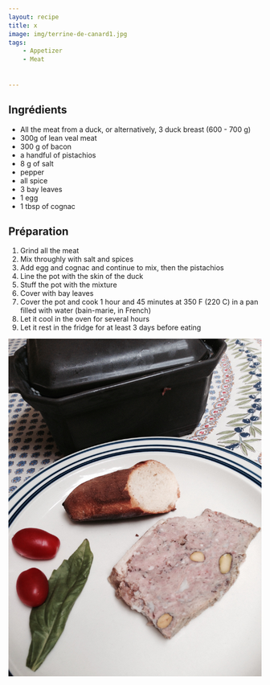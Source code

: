 ```yaml
---
layout: recipe
title: x
image: img/terrine-de-canard1.jpg  
tags:
    - Appetizer
    - Meat


---
```

## Ingrédients
* All the meat from a duck, or alternatively, 3 duck breast (600 - 700 g)
* 300g of lean veal meat
* 300 g of bacon
* a handful of pistachios
* 8 g of salt
* pepper
* all spice
* 3 bay leaves
* 1 egg
* 1 tbsp of cognac

## Préparation
1. Grind all the meat
2. Mix throughly with salt and spices
2. Add egg and cognac and continue to mix, then the pistachios
3. Line the pot with the skin of the duck
4. Stuff the pot with the mixture
5. Cover with bay leaves
6. Cover the pot and cook 1 hour and 45 minutes at 350 F (220 C) in a pan filled with water (bain-marie, in French)
7. Let it cool in the oven for several hours
8. Let it rest in the fridge for at least 3 days before eating  

![image2](img/terrine-de-canard2.jpg)